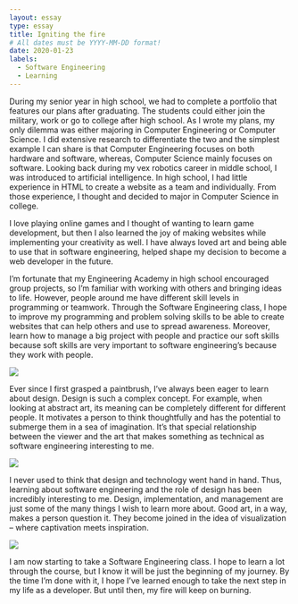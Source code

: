 ```yaml
---
layout: essay
type: essay
title: Igniting the fire
# All dates must be YYYY-MM-DD format!
date: 2020-01-23
labels:
  - Software Engineering
  - Learning
---
```


During my senior year in high school, we had to complete a portfolio that features our plans after graduating. The students could either join the military, work or go to college after high school. As I wrote my plans, my only dilemma was either majoring in Computer Engineering or Computer Science. I did extensive research to differentiate the two and the simplest example I can share is that Computer Engineering focuses on both hardware and software, whereas, Computer Science mainly focuses on software. Looking back during my vex robotics career in middle school, I was introduced to artificial intelligence. In high school, I had little experience in HTML to create a website as a team and individually. From those experience, I thought and decided to major in Computer Science in college.

I love playing online games and I thought of wanting to learn game development, but then I also learned the joy of making websites while implementing your creativity as well. I have always loved art and being able to use that in software engineering, helped shape my decision to become a web developer in the future.

I’m fortunate that my Engineering Academy in high school encouraged group projects, so I’m familiar with working with others and bringing ideas to life. However, people around me have different skill levels in programming or teamwork. Through the Software Engineering class, I hope to improve my programming and problem solving skills to be able to create websites that can help others and use to spread awareness. Moreover, learn how to manage a big project with people and practice our soft skills because soft skills are very important to software engineering’s because they work with people.

<img class="ui tiny left circular floated image" src="../images/paintbrushes.jpg">

Ever since I first grasped a paintbrush, I’ve always been eager to learn about design. Design is such a complex concept. For example, when looking at abstract art, its meaning can be completely different for different people. It motivates a person to think thoughtfully and has the potential to submerge them in a sea of imagination. It’s that special relationship between the viewer and the art that makes something as technical as software engineering interesting to me.

<img class="ui tiny left circular floated image" src="../images/design-technology.jpg">

I never used to think that design and technology went hand in hand.  Thus, learning about software engineering and the role of design has been incredibly interesting to me. Design, implementation, and management are just some of the many things I wish to learn more about. Good art, in a way, makes a person question it. They become joined in the idea of visualization – where captivation meets inspiration.

<img class="ui tiny left circular floated image" src="../images/software-code.jpg">

I am now starting to take a Software Engineering class. I hope to learn a lot through the course, but I know it will be just the beginning of my journey. By the time I’m done with it, I hope I’ve learned enough to take the next step in my life as a developer. But until then, my fire will keep on burning.

